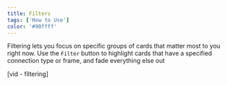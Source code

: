```yaml
---
title: Filters
tags: ['How to Use']
color: '#90ffff'
---
```


Filtering lets you focus on specific groups of cards that matter most to you right now. Use the `Filter` button to highlight cards that have a specified connection type or frame, and fade everything else out

[vid - filtering]